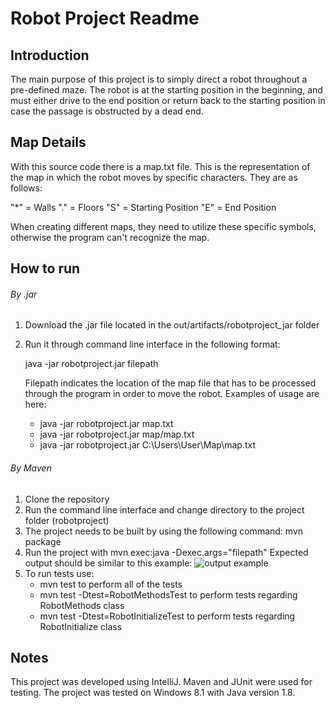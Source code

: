 # Robot Project Readme

## Introduction

The main purpose of this project is to simply direct a robot throughout a pre-defined maze.
The robot is at the starting position in the beginning, and must either drive to the end position
or return back to the starting position in case the passage is obstructed by a dead end.

## Map Details

With this source code there is a map.txt file. This is the representation of the map in which the robot
moves by specific characters. They are as follows:

"*" = Walls
"." = Floors
"S" = Starting Position
"E" = End Position

When creating different maps, they need to utilize these specific symbols, otherwise the program
can't recognize the map.

## How to run

###### By .jar
1. Download the .jar file located in the out/artifacts/robotproject_jar folder
2. Run it through command line interface in the following format:

	java -jar robotproject.jar filepath
	
	Filepath indicates the location of the map file that has to be processed through the program
	in order to move the robot. Examples of usage are here:
	
	- java -jar robotproject.jar map.txt
	- java -jar robotproject.jar map/map.txt
	- java -jar robotproject.jar C:\Users\User\Map\map.txt
###### By Maven
1. Clone the repository
2. Run the command line interface and change directory to the project folder (robotproject)
3. The project needs to be built by using the following command: mvn package
4. Run the project with mvn exec:java -Dexec.args="filepath"
   Expected output should be similar to this example:
	![output example](https://i.imgur.com/oe39WZ3.png)
5. To run tests use:
	- mvn test to perform all of the tests
	- mvn test -Dtest=RobotMethodsTest to perform tests regarding RobotMethods class
	- mvn test -Dtest=RobotInitializeTest to perform tests regarding RobotInitialize class

## Notes

This project was developed using IntelliJ. Maven and JUnit were used for testing. The project was tested on Windows 8.1
with Java version 1.8.
